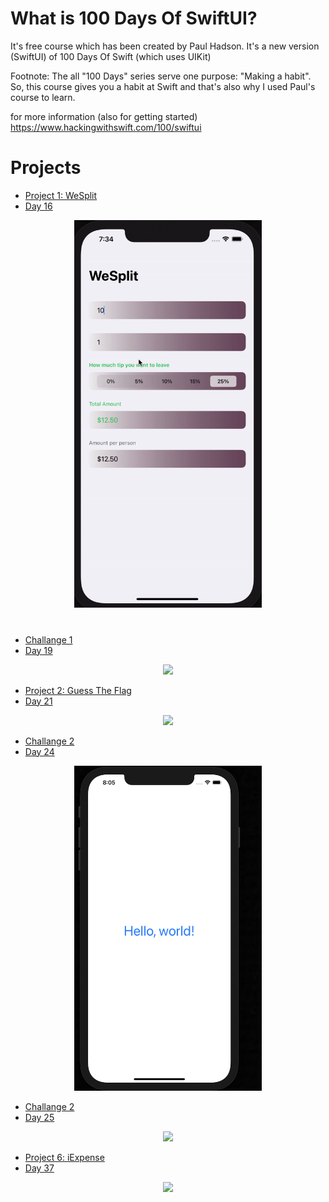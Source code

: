 # What is 100 Days Of SwiftUI?
It's free course which has been created by Paul Hadson. It's a new version (SwiftUI) of 100 Days Of Swift (which uses UIKit)

Footnote:  The all "100 Days" series serve one purpose: "Making a habit". So, this course gives you a habit at Swift and that's also why I used Paul's course to learn. 

for more information (also for getting started)
https://www.hackingwithswift.com/100/swiftui


# Projects
- [Project 1: WeSplit](./Project-1-WeSplit)
- [Day 16](https://www.hackingwithswift.com/100/swiftui/16)
<div style="text-align: center;">
  <img src="./Assets/WeSplit.gif" width="300px"/>
</div>

#
- [Challange 1](https://github.com/GrandSir/100DaysOfSwiftUI/tree/main/Challange-1-Day19)
- [Day 19](https://www.hackingwithswift.com/100/swiftui/19)

<div style="text-align: center;">
  <img src="./Assets/Challange1.gif" width="300px"/>
</div>


- [Project 2: Guess The Flag](https://github.com/GrandSir/100DaysOfSwiftUI/tree/main/Project-2-Guess%20The%20Flag)
- [Day 21](https://www.hackingwithswift.com/100/swiftui/21)
<div style="text-align: center;">
  <img src="./Assets/GuessTheFlag.gif" width="300px"/>
</div>


- [Challange 2](https://github.com/GrandSir/100DaysOfSwiftUI/tree/main/Challange-2-Day24)
- [Day 24](https://www.hackingwithswift.com/100/swiftui/24)

<div style="text-align: center;">
  <img src="./Assets/Challange2.png" width="300px"/>
</div>


- [Challange 2](https://github.com/GrandSir/100DaysOfSwiftUI/tree/main/Milestone-Project-1)
- [Day 25](https://www.hackingwithswift.com/100/swiftui/25)

<div style="text-align: center;">
  <img src="./Assets/RockPaperScissors.gif" width="300px"/>
</div>

- [Project 6: iExpense](https://github.com/GrandSir/100DaysOfSwiftUI/tree/main/Project-6-iExpense)
- [Day 37](https://www.hackingwithswift.com/100/swiftui/37)

<div style="text-align: center;">
  <img src="./Assets/iExpense.gif" width="300px"/>
</div>
